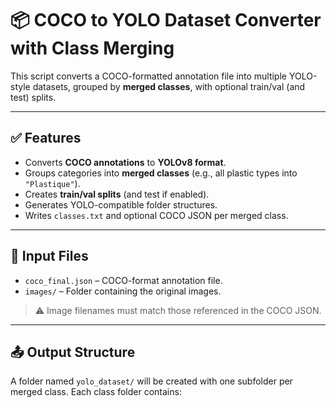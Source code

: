 # 📦 COCO to YOLO Dataset Converter with Class Merging

This script converts a COCO-formatted annotation file into multiple YOLO-style datasets, grouped by **merged classes**, with optional train/val (and test) splits.

---

## ✅ Features

- Converts **COCO annotations** to **YOLOv8 format**.
- Groups categories into **merged classes** (e.g., all plastic types into `"Plastique"`).
- Creates **train/val splits** (and test if enabled).
- Generates YOLO-compatible folder structures.
- Writes `classes.txt` and optional COCO JSON per merged class.

---

## 📁 Input Files

- `coco_final.json` – COCO-format annotation file.
- `images/` – Folder containing the original images.

> ⚠️ Image filenames must match those referenced in the COCO JSON.

---

## 📤 Output Structure

A folder named `yolo_dataset/` will be created with one subfolder per merged class. Each class folder contains:
